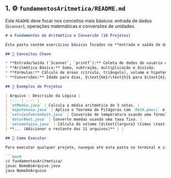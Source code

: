 ## 1\. ⚙️ `fundamentosAritmetica/README.md`

Este `README` deve focar nos conceitos mais básicos: entrada de dados (`Scanner`), operações matemáticas e conversões de unidades.

````markdown
# ⚙️ Fundamentos de Aritmética e Conversão (16 Projetos)

Esta pasta contém exercícios básicos focados na **entrada e saída de dados**, na aplicação de **fórmulas matemáticas** e em **conversões simples de unidades**. Eles são a base para entender como o Java lida com variáveis e operações numéricas.

## 🎯 Conceitos Chave

* **Entrada/Saída (`Scanner`, `printf`):** Coleta de dados do usuário e formatação da saída.
* **Aritmética Básica:** Soma, subtração, multiplicação e divisão.
* **Fórmulas:** Cálculo de áreas (círculo, triângulo), volume e hipotenusa.
* **Conversões:** Idade para dias, $\text{km}/\text{h}$ para $\text{m}/\text{s}$, Litros para Mililitros.

## 📁 Exemplos de Projetos

| Arquivo | Descrição da Lógica |
| :--- | :--- |
| `ntMedia.java` | Calcula a média aritmética de 3 notas. |
| `hipotenusa.java` | Aplica o Teorema de Pitágoras com `Math.pow()` e `Math.sqrt()`. |
| `celsiusFahrenheit.java` | Conversão de temperatura usando uma fórmula linear. |
| `dolarReal.java` | Converte moedas usando uma taxa fixa. |
| `volumeCaixa.java` | Cálculo do volume ($\text{largura} \times \text{altura} \times \text{profundidade}$). |
| **... (Adicionar o restante dos 11 arquivos)** | |

## 🚀 Como Executar

Para executar qualquer projeto, navegue até esta pasta no terminal e siga os passos (substitua pelo nome do seu arquivo):

```bash
cd fundamentosAritmetica/
javac NomeDoArquivo.java
java NomeDoArquivo
````

````



